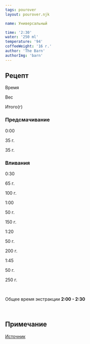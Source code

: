 ```yaml
---
tags: pourover
layout: pourover.njk

name: Универсальный

time: '2:30'
water: '250 ml'
temperature: '94'
coffeeWeight: '16 г.'
author: 'The Barn'
authorImg: 'barn'
---
```


## Рецепт


<div class="time-line">

Время

Вес

Итого(г)

</div>

### Предсмачивание

<div class="time-line">

0:00

35 г.

35 г.

</div>

### Вливания

<div class="time-line">

0:30

65 г.

100 г.

</div>

<div class="time-line">

1:00

50 г.

150 г.

</div>

<div class="time-line">

1:20

50 г.

200 г.

</div>

<div class="time-line">

1:45

50 г.

250 г.

</div>

<br>

Общее время экстракции __2:00 - 2:30__

<br>
<div class="info-warm">

## Примечание

[Источник](https://thebarn.de/pages/brew-guide-v60)
</div>



